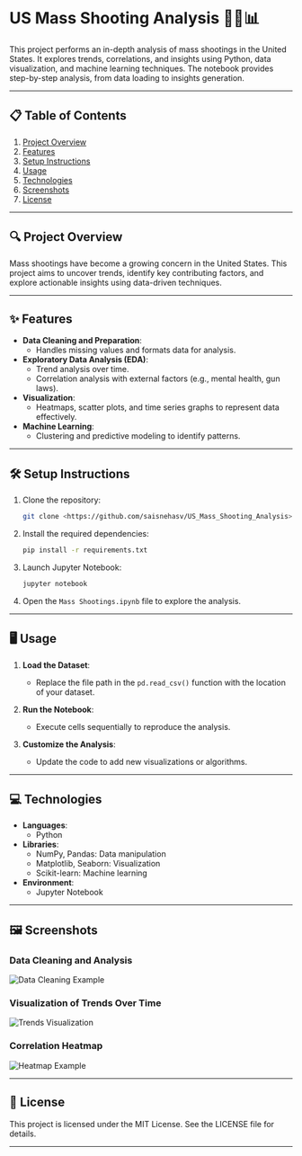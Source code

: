 
# US Mass Shooting Analysis 🕵️‍♂️📊

This project performs an in-depth analysis of mass shootings in the United States. It explores trends, correlations, and insights using Python, data visualization, and machine learning techniques. The notebook provides step-by-step analysis, from data loading to insights generation.

---

## 📋 Table of Contents

1. [Project Overview](#project-overview)
2. [Features](#features)
3. [Setup Instructions](#setup-instructions)
4. [Usage](#usage)
5. [Technologies](#technologies)
6. [Screenshots](#screenshots)
7. [License](#license)

---

## 🔍 Project Overview

Mass shootings have become a growing concern in the United States. This project aims to uncover trends, identify key contributing factors, and explore actionable insights using data-driven techniques.

---

## ✨ Features

- **Data Cleaning and Preparation**:
  - Handles missing values and formats data for analysis.
- **Exploratory Data Analysis (EDA)**:
  - Trend analysis over time.
  - Correlation analysis with external factors (e.g., mental health, gun laws).
- **Visualization**:
  - Heatmaps, scatter plots, and time series graphs to represent data effectively.
- **Machine Learning**:
  - Clustering and predictive modeling to identify patterns.

---

## 🛠️ Setup Instructions

1. Clone the repository:
   ```bash
   git clone <https://github.com/saisnehasv/US_Mass_Shooting_Analysis>
   ```

2. Install the required dependencies:
   ```bash
   pip install -r requirements.txt
   ```

3. Launch Jupyter Notebook:
   ```bash
   jupyter notebook
   ```

4. Open the `Mass Shootings.ipynb` file to explore the analysis.

---

## 🖥️ Usage

1. **Load the Dataset**:
   - Replace the file path in the `pd.read_csv()` function with the location of your dataset.

2. **Run the Notebook**:
   - Execute cells sequentially to reproduce the analysis.

3. **Customize the Analysis**:
   - Update the code to add new visualizations or algorithms.

---

## 💻 Technologies

- **Languages**:
  - Python
- **Libraries**:
  - NumPy, Pandas: Data manipulation
  - Matplotlib, Seaborn: Visualization
  - Scikit-learn: Machine learning
- **Environment**:
  - Jupyter Notebook

---

## 🖼️ Screenshots

### Data Cleaning and Analysis
![Data Cleaning Example](#)

### Visualization of Trends Over Time
![Trends Visualization](#)

### Correlation Heatmap
![Heatmap Example](#)

---

## 📜 License

This project is licensed under the MIT License. See the LICENSE file for details.

---
